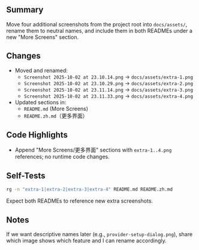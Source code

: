 ## Summary

Move four additional screenshots from the project root into `docs/assets/`, rename them to neutral names, and include them in both READMEs under a new "More Screens" section.

## Changes

- Moved and renamed:
  - `Screenshot 2025-10-02 at 23.10.14.png` → `docs/assets/extra-1.png`
  - `Screenshot 2025-10-02 at 23.10.29.png` → `docs/assets/extra-2.png`
  - `Screenshot 2025-10-02 at 23.11.14.png` → `docs/assets/extra-3.png`
  - `Screenshot 2025-10-02 at 23.11.33.png` → `docs/assets/extra-4.png`
- Updated sections in:
  - `README.md` (More Screens)
  - `README.zh.md`（更多界面）

## Code Highlights

- Append "More Screens/更多界面" sections with `extra-1..4.png` references; no runtime code changes.

## Self-Tests

```bash
rg -n "extra-1|extra-2|extra-3|extra-4" README.md README.zh.md
```

Expect both READMEs to reference new extra screenshots.

## Notes

If we want descriptive names later (e.g., `provider-setup-dialog.png`), share which image shows which feature and I can rename accordingly.
